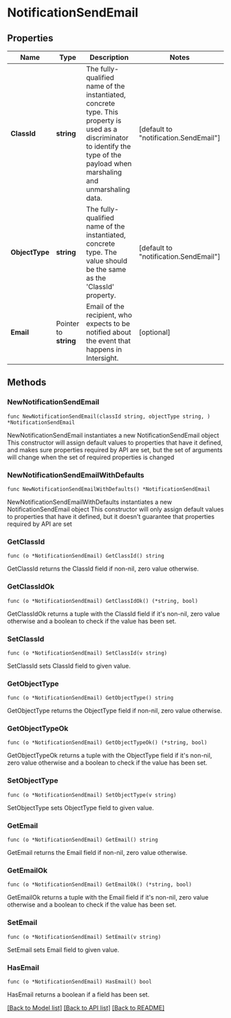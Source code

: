 # NotificationSendEmail

## Properties

Name | Type | Description | Notes
------------ | ------------- | ------------- | -------------
**ClassId** | **string** | The fully-qualified name of the instantiated, concrete type. This property is used as a discriminator to identify the type of the payload when marshaling and unmarshaling data. | [default to "notification.SendEmail"]
**ObjectType** | **string** | The fully-qualified name of the instantiated, concrete type. The value should be the same as the &#39;ClassId&#39; property. | [default to "notification.SendEmail"]
**Email** | Pointer to **string** | Email of the recipient, who expects to be notified about the event that happens in Intersight. | [optional] 

## Methods

### NewNotificationSendEmail

`func NewNotificationSendEmail(classId string, objectType string, ) *NotificationSendEmail`

NewNotificationSendEmail instantiates a new NotificationSendEmail object
This constructor will assign default values to properties that have it defined,
and makes sure properties required by API are set, but the set of arguments
will change when the set of required properties is changed

### NewNotificationSendEmailWithDefaults

`func NewNotificationSendEmailWithDefaults() *NotificationSendEmail`

NewNotificationSendEmailWithDefaults instantiates a new NotificationSendEmail object
This constructor will only assign default values to properties that have it defined,
but it doesn't guarantee that properties required by API are set

### GetClassId

`func (o *NotificationSendEmail) GetClassId() string`

GetClassId returns the ClassId field if non-nil, zero value otherwise.

### GetClassIdOk

`func (o *NotificationSendEmail) GetClassIdOk() (*string, bool)`

GetClassIdOk returns a tuple with the ClassId field if it's non-nil, zero value otherwise
and a boolean to check if the value has been set.

### SetClassId

`func (o *NotificationSendEmail) SetClassId(v string)`

SetClassId sets ClassId field to given value.


### GetObjectType

`func (o *NotificationSendEmail) GetObjectType() string`

GetObjectType returns the ObjectType field if non-nil, zero value otherwise.

### GetObjectTypeOk

`func (o *NotificationSendEmail) GetObjectTypeOk() (*string, bool)`

GetObjectTypeOk returns a tuple with the ObjectType field if it's non-nil, zero value otherwise
and a boolean to check if the value has been set.

### SetObjectType

`func (o *NotificationSendEmail) SetObjectType(v string)`

SetObjectType sets ObjectType field to given value.


### GetEmail

`func (o *NotificationSendEmail) GetEmail() string`

GetEmail returns the Email field if non-nil, zero value otherwise.

### GetEmailOk

`func (o *NotificationSendEmail) GetEmailOk() (*string, bool)`

GetEmailOk returns a tuple with the Email field if it's non-nil, zero value otherwise
and a boolean to check if the value has been set.

### SetEmail

`func (o *NotificationSendEmail) SetEmail(v string)`

SetEmail sets Email field to given value.

### HasEmail

`func (o *NotificationSendEmail) HasEmail() bool`

HasEmail returns a boolean if a field has been set.


[[Back to Model list]](../README.md#documentation-for-models) [[Back to API list]](../README.md#documentation-for-api-endpoints) [[Back to README]](../README.md)


